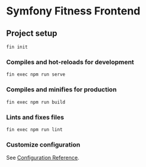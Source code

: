 # Symfony Fitness Frontend

## Project setup
```
fin init
```

### Compiles and hot-reloads for development
```
fin exec npm run serve
```

### Compiles and minifies for production
```
fin exec npm run build
```

### Lints and fixes files
```
fin exec npm run lint
```

### Customize configuration
See [Configuration Reference](https://cli.vuejs.org/config/).
